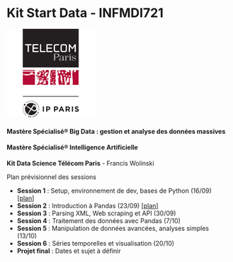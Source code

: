 # Kit Start Data - INFMDI721
![Télécom Paris Mastères Spécialisés®](./index.png)

#### Mastère Spécialisé® Big Data : gestion et analyse des données massives

#### Mastère Spécialisé® Intelligence Artificielle

**Kit Data Science Télécom Paris** - Francis Wolinski

Plan prévisionnel des sessions

- **Session 1** : Setup, environnement de dev, bases de Python (16/09) [[plan](session1.md)]
- **Session 2** : Introduction à Pandas (23/09) [[plan](session2.md)]
- **Session 3** : Parsing XML, Web scraping et API (30/09)
- **Session 4** : Traitement des données avec Pandas (7/10)
- **Session 5** : Manipulation de données avancées, analyses simples (13/10)
- **Session 6** : Séries temporelles et visualisation (20/10)
- **Projet final** : Dates et sujet à définir

